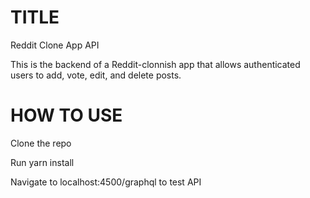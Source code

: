 # TITLE

Reddit Clone App API

This is the backend of a Reddit-clonnish app that allows authenticated
users to add, vote, edit, and delete posts.

# HOW TO USE

Clone the repo

Run yarn install

Navigate to localhost:4500/graphql to test API
